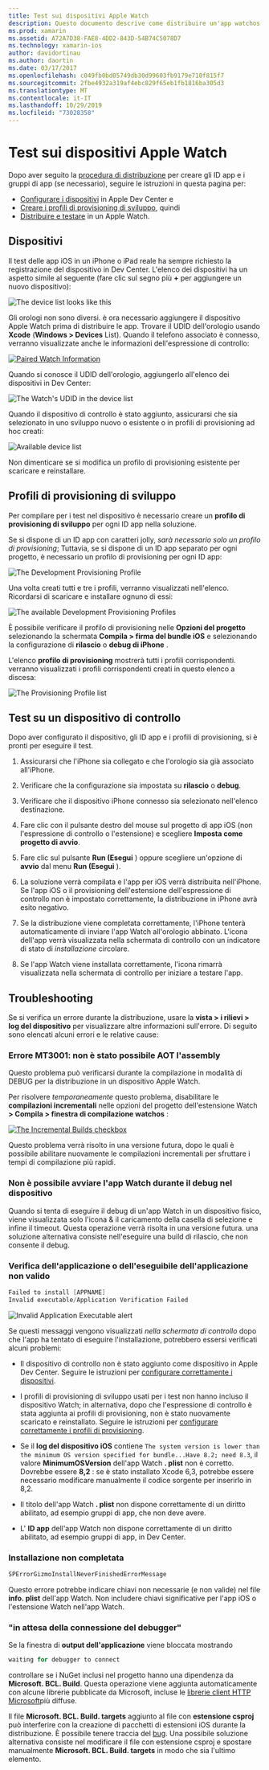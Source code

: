 ```yaml
---
title: Test sui dispositivi Apple Watch
description: Questo documento descrive come distribuire un'app watchos compilata con Novell per il testing in un Apple Watch effettivo. Vengono illustrati i dispositivi, i profili di provisioning, i test e vengono forniti alcuni suggerimenti per la risoluzione dei problemi.
ms.prod: xamarin
ms.assetid: A72A7D38-FAE8-4DD2-843D-54B74C5078D7
ms.technology: xamarin-ios
author: davidortinau
ms.author: daortin
ms.date: 03/17/2017
ms.openlocfilehash: c049fb0bd05749db30d99603fb9179e710f815f7
ms.sourcegitcommit: 2fbe4932a319af4ebc829f65eb1fb1816ba305d3
ms.translationtype: MT
ms.contentlocale: it-IT
ms.lasthandoff: 10/29/2019
ms.locfileid: "73028358"
---
```

# <a name="testing-on-apple-watch-devices"></a>Test sui dispositivi Apple Watch

Dopo aver seguito la [procedura di distribuzione](~/ios/watchos/deploy-test/index.md) per creare gli ID app e i gruppi di app (se necessario), seguire le istruzioni in questa pagina per:

- [Configurare i dispositivi](#devices) in Apple Dev Center e
- [Creare i profili di provisioning di sviluppo](#profiles), quindi
- [Distribuire e testare](#testing) in un Apple Watch.

<a name="devices" />

## <a name="devices"></a>Dispositivi

Il test delle app iOS in un iPhone o iPad reale ha sempre richiesto la registrazione del dispositivo in Dev Center. L'elenco dei dispositivi ha un aspetto simile al seguente (fare clic sul segno più **+** per aggiungere un nuovo dispositivo):

![](device-images/devices-sml.png "The device list looks like this")

Gli orologi non sono diversi. è ora necessario aggiungere il dispositivo Apple Watch prima di distribuire le app. Trovare il UDID dell'orologio usando **Xcode** (**Windows > Devices** List). Quando il telefono associato è connesso, verranno visualizzate anche le informazioni dell'espressione di controllo:

[![](device-images/xcode-devices-sml.png "Paired Watch Information")](device-images/xcode-devices.png#lightbox)

Quando si conosce il UDID dell'orologio, aggiungerlo all'elenco dei dispositivi in Dev Center:

![](device-images/devices-watch-sml.png "The Watch's UDID in the device list")

Quando il dispositivo di controllo è stato aggiunto, assicurarsi che sia selezionato in uno sviluppo nuovo o esistente o in profili di provisioning ad hoc creati:

![](device-images/devices-provisioning.png "Available device list")

Non dimenticare se si modifica un profilo di provisioning esistente per scaricare e reinstallare.

<a name="profiles" />

## <a name="development-provisioning-profiles"></a>Profili di provisioning di sviluppo

Per compilare per i test nel dispositivo è necessario creare un **profilo di provisioning di sviluppo** per ogni ID app nella soluzione.

Se si dispone di un ID app con caratteri jolly, *sarà necessario solo un profilo di provisioning*; Tuttavia, se si dispone di un ID app separato per ogni progetto, è necessario un profilo di provisioning per ogni ID app:

![](device-images/provisioningprofile-development.png "The Development Provisioning Profile")

Una volta creati tutti e tre i profili, verranno visualizzati nell'elenco. Ricordarsi di scaricare e installare ognuno di essi:

![](device-images/provisioningprofiles.png "The available Development Provisioning Profiles")

È possibile verificare il profilo di provisioning nelle **Opzioni del progetto** selezionando la schermata **Compila > firma del bundle iOS** e selezionando la configurazione di **rilascio** o **debug di iPhone** .

L'elenco **profilo di provisioning** mostrerà tutti i profili corrispondenti. verranno visualizzati i profili corrispondenti creati in questo elenco a discesa:

![](device-images/options-selectprofile.png "The Provisioning Profile list")

<a name="testing" />

## <a name="testing-on-a-watch-device"></a>Test su un dispositivo di controllo

Dopo aver configurato il dispositivo, gli ID app e i profili di provisioning, si è pronti per eseguire il test.

1. Assicurarsi che l'iPhone sia collegato e che l'orologio sia già associato all'iPhone.

2. Verificare che la configurazione sia impostata su **rilascio** o **debug**.

3. Verificare che il dispositivo iPhone connesso sia selezionato nell'elenco destinazione.

4. Fare clic con il pulsante destro del mouse sul progetto di app iOS (non l'espressione di controllo o l'estensione) e scegliere **Imposta come progetto di avvio**.

5. Fare clic sul pulsante **Run (Esegui** ) oppure scegliere un'opzione di **avvio** dal menu **Run (Esegui** ).

6. La soluzione verrà compilata e l'app per iOS verrà distribuita nell'iPhone.
  Se l'app iOS o il provisioning dell'estensione dell'espressione di controllo non è impostato correttamente, la distribuzione in iPhone avrà esito negativo.

7. Se la distribuzione viene completata correttamente, l'iPhone tenterà automaticamente di inviare l'app Watch all'orologio abbinato. L'icona dell'app verrà visualizzata nella schermata di controllo con un indicatore di stato di *installazione* circolare.

8. Se l'app Watch viene installata correttamente, l'icona rimarrà visualizzata nella schermata di controllo per iniziare a testare l'app.

## <a name="troubleshooting"></a>Troubleshooting

Se si verifica un errore durante la distribuzione, usare la **vista > i rilievi > log del dispositivo** per visualizzare altre informazioni sull'errore. Di seguito sono elencati alcuni errori e le relative cause:

### <a name="error-mt3001-could-not-aot-the-assembly"></a>Errore MT3001: non è stato possibile AOT l'assembly

Questo problema può verificarsi durante la compilazione in modalità di DEBUG per la distribuzione in un dispositivo Apple Watch.

Per risolvere *temporaneamente* questo problema, disabilitare le **compilazioni incrementali** nelle opzioni del progetto dell'estensione Watch **> Compila > finestra di compilazione watchos** :

[![](device-images/disable-incremental-sml.png "The Incremental Builds checkbox")](device-images/disable-incremental.png#lightbox)

Questo problema verrà risolto in una versione futura, dopo le quali è possibile abilitare nuovamente le compilazioni incrementali per sfruttare i tempi di compilazione più rapidi.

### <a name="watch-app-fails-to-start-while-debugging-on-device"></a>Non è possibile avviare l'app Watch durante il debug nel dispositivo

Quando si tenta di eseguire il debug di un'app Watch in un dispositivo fisico, viene visualizzata solo l'icona & il caricamento della casella di selezione e infine il timeout. Questa operazione verrà risolta in una versione futura. una soluzione alternativa consiste nell'eseguire una build di rilascio, che non consente il debug.

### <a name="invalid-application-executable-or-application-verification-failed"></a>Verifica dell'applicazione o dell'eseguibile dell'applicazione non valido

```csharp
Failed to install [APPNAME]
Invalid executable/Application Verification Failed
```

![](device-images/invalid-application-executable.png "Invalid Application Executable alert")

Se questi messaggi vengono visualizzati *nella schermata di controllo* dopo che l'app ha tentato di eseguire l'installazione, potrebbero essersi verificati alcuni problemi:

- Il dispositivo di controllo non è stato aggiunto come dispositivo in Apple Dev Center. Seguire le istruzioni per [configurare correttamente i dispositivi](#devices).

- I profili di provisioning di sviluppo usati per i test non hanno incluso il dispositivo Watch; in alternativa, dopo che l'espressione di controllo è stata aggiunta ai profili di provisioning, non è stato nuovamente scaricato e reinstallato. Seguire le istruzioni per [configurare correttamente i profili di provisioning](#profiles).

- Se il **log del dispositivo iOS** contiene `The system version is lower than the minimum OS version specified for bundle...Have 8.2; need 8.3`, il valore **MinimumOSVersion** dell'app Watch **. plist** non è corretto.
  Dovrebbe essere **8,2** : se è stato installato Xcode 6,3, potrebbe essere necessario modificare manualmente il codice sorgente per inserirlo in 8,2.

- Il titolo dell'app Watch **. plist** non dispone correttamente di un diritto abilitato, ad esempio gruppi di app, che non deve avere.

- L' **ID app** dell'app Watch non dispone correttamente di un diritto abilitato, ad esempio gruppi di app, in Dev Center.

### <a name="install-never-finished"></a>Installazione non completata

```csharp
SPErrorGizmoInstallNeverFinishedErrorMessage
```

Questo errore potrebbe indicare chiavi non necessarie (e non valide) nel file **info. plist** dell'app Watch. Non includere chiavi significative per l'app iOS o l'estensione Watch nell'app Watch.

<!--eg. NSLocationAlwaysUsageDescription -->

### <a name="waiting-for-debugger-to-connect"></a>"in attesa della connessione del debugger"

Se la finestra di **output dell'applicazione** viene bloccata mostrando

```csharp
waiting for debugger to connect
```

controllare se i NuGet inclusi nel progetto hanno una dipendenza da **Microsoft. BCL. Build**. Questa operazione viene aggiunta automaticamente con alcune librerie pubblicate da Microsoft, incluse le [librerie client HTTP Microsoft](https://www.nuget.org/packages/Microsoft.Net.Http/)più diffuse.

Il file **Microsoft. BCL. Build. targets** aggiunto al file con **estensione csproj** può interferire con la creazione di pacchetti di estensioni iOS durante la distribuzione. È possibile tenere traccia del [bug](https://bugzilla.xamarin.com/show_bug.cgi?id=29912).
Una possibile soluzione alternativa consiste nel modificare il file con estensione csproj e spostare manualmente **Microsoft. BCL. Build. targets** in modo che sia l'ultimo elemento.
